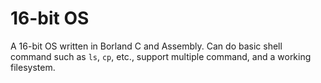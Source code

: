 # 16-bit OS
A 16-bit OS written in Borland C and Assembly. Can do basic shell command such as `ls`, `cp`, etc., support multiple command, and a working filesystem.
